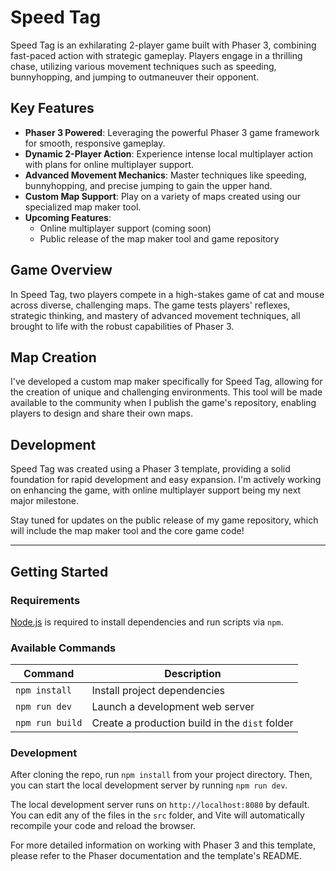 # Speed Tag

Speed Tag is an exhilarating 2-player game built with Phaser 3, combining fast-paced action with strategic gameplay. Players engage in a thrilling chase, utilizing various movement techniques such as speeding, bunnyhopping, and jumping to outmaneuver their opponent.

## Key Features

- **Phaser 3 Powered**: Leveraging the powerful Phaser 3 game framework for smooth, responsive gameplay.
- **Dynamic 2-Player Action**: Experience intense local multiplayer action with plans for online multiplayer support.
- **Advanced Movement Mechanics**: Master techniques like speeding, bunnyhopping, and precise jumping to gain the upper hand.
- **Custom Map Support**: Play on a variety of maps created using our specialized map maker tool.
- **Upcoming Features**: 
  - Online multiplayer support (coming soon)
  - Public release of the map maker tool and game repository

## Game Overview

In Speed Tag, two players compete in a high-stakes game of cat and mouse across diverse, challenging maps. The game tests players' reflexes, strategic thinking, and mastery of advanced movement techniques, all brought to life with the robust capabilities of Phaser 3.

## Map Creation

I've developed a custom map maker specifically for Speed Tag, allowing for the creation of unique and challenging environments. This tool will be made available to the community when I publish the game's repository, enabling players to design and share their own maps.

## Development

Speed Tag was created using a Phaser 3 template, providing a solid foundation for rapid development and easy expansion. I'm actively working on enhancing the game, with online multiplayer support being my next major milestone.

Stay tuned for updates on the public release of my game repository, which will include the map maker tool and the core game code!

---

## Getting Started

### Requirements

[Node.js](https://nodejs.org) is required to install dependencies and run scripts via `npm`.

### Available Commands

| Command | Description |
|---------|-------------|
| `npm install` | Install project dependencies |
| `npm run dev` | Launch a development web server |
| `npm run build` | Create a production build in the `dist` folder |

### Development

After cloning the repo, run `npm install` from your project directory. Then, you can start the local development server by running `npm run dev`.

The local development server runs on `http://localhost:8080` by default. You can edit any of the files in the `src` folder, and Vite will automatically recompile your code and reload the browser.

For more detailed information on working with Phaser 3 and this template, please refer to the Phaser documentation and the template's README.
